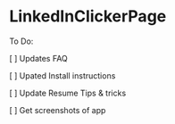 # LinkedInClickerPage

To Do:

[ ] Updates FAQ

[ ] Upated Install instructions

[ ] Update Resume Tips & tricks

[ ] Get screenshots of app 
